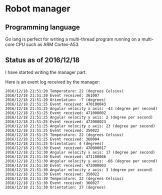 # Robot manager

## Programming language

Go lang is perfect for writing a multi-thread program running on a multi-core CPU such as ARM Cortex-A53.

## Status as of 2016/12/18

I have started writing the manager part.

Here is an event log received by the manager:
```
2016/12/18 21:51:20 Temperature: 22 (degrees Celsius)
2016/12/18 21:51:20 Event received: 361007
2016/12/18 21:51:20 Orientation: -7 (degrees)
2016/12/18 21:51:25 Event received: 470100043
2016/12/18 21:51:25 Angular velocity x axis: -43 (degree per second)
2016/12/18 21:51:25 Event received: 471000002
2016/12/18 21:51:25 Angular velocity y axis: 2 (degree per second)
2016/12/18 21:51:25 Event received: 472000023
2016/12/18 21:51:25 Angular velocity z axis: 23 (degree per second)
2016/12/18 21:51:25 Event received: 350022
2016/12/18 21:51:25 Temperature: 22 (degrees Celsius)
2016/12/18 21:51:25 Event received: 360004
2016/12/18 21:51:25 Orientation: 4 (degrees)
2016/12/18 21:51:30 Event received: 470000017
2016/12/18 21:51:30 Angular velocity x axis: 17 (degree per second)
2016/12/18 21:51:30 Event received: 471100066
2016/12/18 21:51:30 Angular velocity y axis: -66 (degree per second)
2016/12/18 21:51:30 Event received: 472000003
2016/12/18 21:51:30 Angular velocity z axis: 3 (degree per second)
2016/12/18 21:51:30 Event received: 350022
2016/12/18 21:51:30 Temperature: 22 (degrees Celsius)
2016/12/18 21:51:30 Event received: 360027
2016/12/18 21:51:30 Orientation: 27 (degrees)
```
